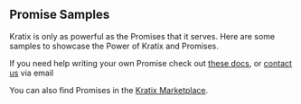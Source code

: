 ## Promise Samples

Kratix is only as powerful as the Promises that it serves. Here are some samples to showcase the Power of Kratix and Promises.

If you need help writing your own Promise check out [these docs](https://syntasso.github.io/kratix-docs/docs/main/guides/installing-a-promise), or [contact us](mailto:feedback@syntasso.io?subject=Kratix%20Promise%20Help) via email

You can also find Promises in the [Kratix Marketplace](https://kratix.io/marketplace).
